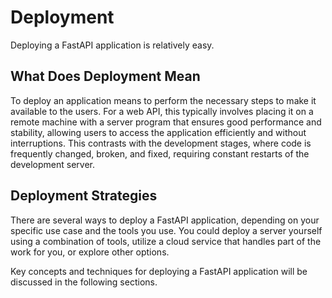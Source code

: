 # Deployment

Deploying a FastAPI application is relatively easy.

## What Does Deployment Mean

To deploy an application means to perform the necessary steps to make it available to the users. For a web API, this typically involves placing it on a remote machine with a server program that ensures good performance and stability, allowing users to access the application efficiently and without interruptions. This contrasts with the development stages, where code is frequently changed, broken, and fixed, requiring constant restarts of the development server.

## Deployment Strategies

There are several ways to deploy a FastAPI application, depending on your specific use case and the tools you use. You could deploy a server yourself using a combination of tools, utilize a cloud service that handles part of the work for you, or explore other options. 

Key concepts and techniques for deploying a FastAPI application will be discussed in the following sections.